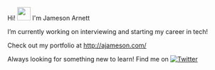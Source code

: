 Hi! <img src="https://raw.githubusercontent.com/MartinHeinz/MartinHeinz/master/wave.gif" width="30px">  I'm Jameson Arnett

I’m currently working on interviewing and starting my career in tech!

Check out my portfolio at http://ajameson.com/

Always looking for something new to learn! Find me on [![Twitter][1.2]][1]

[1.2]: https://i.imgur.com/kgZriRn.png (Twitter!)
[1]: https://twitter.com/Lil_LetDown

